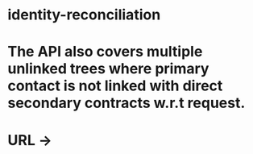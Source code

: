 # identity-reconciliation

# The API also covers multiple unlinked trees where primary contact is not linked with direct secondary contracts w.r.t request.

# URL ->